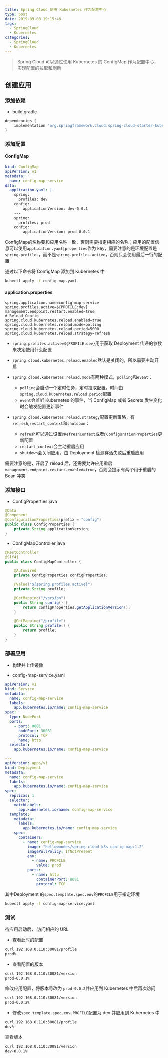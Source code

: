 ```yaml
---
title: Spring Cloud 使用 Kubernetes 作为配置中心
type: post
date: 2019-09-08 19:15:46
tags:
  - SpringCloud
  - Kubernetes
categories:
  - SpringCloud
  - Kubernetes
---
```


> Spring Cloud 可以通过使用 Kubernetes 的 ConfigMap 作为配置中心，实现配置的拉取和刷新

## 创建应用

### 添加依赖

- build.gradle

```groovy
dependencies {
	implementation 'org.springframework.cloud:spring-cloud-starter-kubernetes-config'
}
```

### 添加配置

#### ConfigMap

```yaml
kind: ConfigMap
apiVersion: v1
metadata:
  name: config-map-service
data:
  application.yaml: |-
    spring:
      profiles: dev
    config:
        applicationVersion: dev-0.0.1
    ---
    spring:
      profiles: prod
    config:
        applicationVersion: prod-0.0.1
```

ConfigMap的名称要和应用名称一致，否则需要指定相应的名称；应用的配置信息可以使用`application.yaml|properties`作为 key，需要注意的是环境配置是`spring.profiles`，而不是`spring.profiles.active`，否则只会使用最后一行的配置

通过以下命令将 ConfigMap 添加到 Kubernetes 中

```bash
kubectl apply -f config-map.yaml
```

#### application.properties

```properties
spring.application.name=config-map-service
spring.profiles.active=${PROFILE:dev}
management.endpoint.restart.enabled=true
# Reload Config
spring.cloud.kubernetes.reload.enabled=true
spring.cloud.kubernetes.reload.mode=polling
spring.cloud.kubernetes.reload.period=5000
spring.cloud.kubernetes.reload.strategy=refresh
```

- `spring.profiles.active=${PROFILE:dev}`用于获取 Deployment 传递的参数来决定使用什么配置

- `spring.cloud.kubernetes.reload.enabled`默认是关闭的，所以需要主动开启
- `spring.cloud.kubernetes.reload.mode`有两种模式，`polling`和`event`：
  - `polling`会启动一个定时任务，定时拉取配置，时间由`spring.cloud.kubernetes.reload.period`配置
  - `event`会监听 Kubernetes 的事件，当 ConfigMap 或者 Secrets 发生变化时会触发配置更新事件
- `spring.cloud.kubernetes.reload.strategy`配置更新策略，有 `refresh`,`restart_context`和`shutdown`：
  - `refresh`可以通过设置`@RefreshContext`或者`@ConfigurationProperties`更新配置
  - `restart_context`会主动重启应用
  - `shutdown`会关闭应用，由 Deployment 检测存活失败后重启应用

需要注意的是，开启了 reload 后，还需要允许应用重启`management.endpoint.restart.enabled=true`，否则会提示有两个用于重启的 Bean 冲突

### 添加接口

- ConfigProperties.java

```java
@Data
@Component
@ConfigurationProperties(prefix = "config")
public class ConfigProperties {
    private String applicationVersion;
}
```

- ConfigMapController.java

```java
@RestController
@Slf4j
public class ConfigMapController {

    @Autowired
    private ConfigProperties configProperties;

    @Value("${spring.profiles.active}")
    private String profile;

    @GetMapping("/version")
    public String config() {
        return configProperties.getApplicationVersion();
    }

    @GetMapping("/profile")
    public String profile() {
        return profile;
    }
}
```

### 部署应用

- 构建并上传镜像

- config-map-service.yaml

```yaml
apiVersion: v1
kind: Service
metadata:
  name: config-map-service
  labels:
    app.kubernetes.io/name: config-map-service
spec:
  type: NodePort
  ports:
    - port: 8081
      nodePort: 30081
      protocol: TCP
      name: http
  selector:
    app.kubernetes.io/name: config-map-service

---
apiVersion: apps/v1
kind: Deployment
metadata:
  name: config-map-service
  labels:
    app.kubernetes.io/name: config-map-service
spec:
  replicas: 1
  selector:
    matchLabels:
      app.kubernetes.io/name: config-map-service
  template:
    metadata:
      labels:
        app.kubernetes.io/name: config-map-service
    spec:
      containers:
        - name: config-map-service
          image: "hellowoodes/spring-cloud-k8s-config-map:1.2"
          imagePullPolicy: IfNotPresent
          env:
            - name: PROFILE
              value: prod
          ports:
            - name: http
              containerPort: 8081
              protocol: TCP
```

其中Deployment 的`spec.template.spec.env`的`PROFILE`用于指定环境

```bash
kubectl apply -f config-map-service.yaml
```

### 测试

待应用启动后， 访问相应的 URL

- 查看此时的配置

```bash
curl 192.168.0.110:30081/profile
prod%
```

- 查看配置的版本

```bash
curl 192.168.0.110:30081/version
prod-0.0.1%
```

修改应用配置，将版本号改为 `prod-0.0.2`并应用到 Kubernetes 中后再次访问

```bash
curl 192.168.0.110:30081/version
prod-0.0.2%
```

- 修改`spec.template.spec.env.PROFILE`配置为 dev 并应用到 Kubernetes 中

```bash
curl 192.168.0.110:30081/profile
dev%
```

查看版本

```bash
curl 192.168.0.110:30081/version
dev-0.0.1%
```
